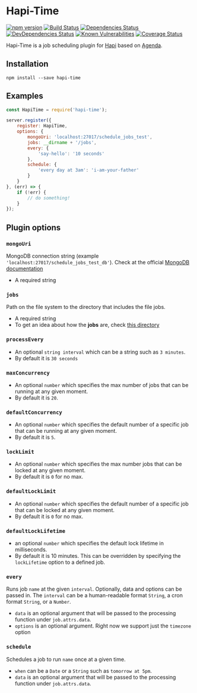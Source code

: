 # Hapi-Time

[![npm version](https://badge.fury.io/js/hapi-time.svg)](http://badge.fury.io/js/hapi-time)
[![Build Status](https://secure.travis-ci.org/angelstoone/hapi-time.svg)](http://travis-ci.org/angelstoone/hapi-time)
[![Dependencies Status](https://david-dm.org/angelstoone/hapi-time.svg)](https://david-dm.org/angelstoone/hapi-time)
[![DevDependencies Status](https://david-dm.org/angelstoone/hapi-time/dev-status.svg)](https://david-dm.org/angelstoone/hapi-time#info=devDependencies)
[![Known Vulnerabilities](https://snyk.io/test/npm/hapi-time/badge.svg)](https://snyk.io/test/npm/hapi-time)
[![Coverage Status](https://coveralls.io/repos/github/angelstoone/hapi-time/badge.svg)](https://coveralls.io/github/angelstoone/hapi-time?branch=master)

Hapi-Time is a job scheduling plugin for [Hapi](hapijs.com) based on [Agenda](https://github.com/rschmukler/agenda).

## Installation
```
npm install --save hapi-time
```

## Examples
```javascript
const HapiTime = require('hapi-time');

server.register({
    register: HapiTime,
    options: {
        mongoUri: 'localhost:27017/schedule_jobs_test',
        jobs: __dirname + '/jobs',
        every: {
            'say-hello': '10 seconds'
        },
        schedule: {
            'every day at 3am': 'i-am-your-father'
        }
    }
}, (err) => {
    if (!err) {
        // do something!
    }
});
```

## Plugin options
### `mongoUri`
MongoDB connection string (example `'localhost:27017/schedule_jobs_test_db'`). Check at the official [MongoDB documentation](https://docs.mongodb.org/manual/reference/connection-string/)
- A required string

### `jobs`
Path on the file system to the directory that includes the file jobs.
- A required string
- To get an idea about how the **jobs** are, check [this directory](https://github.com/angelstoone/hapi-time/tree/master/test/jobs)

### `processEvery`
- An optional `string interval` which can be a string such as `3 minutes`.
- By default it is `30 seconds`

### `maxConcurrency`
- An optional `number` which specifies the max number of jobs that can be running at any given moment.
- By default it is `20`.

### `defaultConcurrency`
- An optional `number` which specifies the default number of a specific job that can be running at any given moment.
- By default it is `5`.

### `lockLimit`
- An optional `number` which specifies the max number jobs that can be locked at any given moment.
- By default it is `0` for no max.

### `defaultLockLimit`
- An optional `number` which specifies the default number of a specific job that can be locked at any given moment.
- By default it is `0` for no max.

### `defaultLockLifetime`
- an optional `number` which specifies the default lock lifetime in milliseconds.
- By default it is 10 minutes. This can be overridden by specifying the `lockLifetime` option to a defined job.

### `every`
Runs job `name` at the given `interval`. Optionally, data and options can be passed in. The `interval` can be a human-readable format `String`, a cron format `String`, or a `Number`.
- `data` is an optional argument that will be passed to the processing function under `job.attrs.data`.
- `options` is an optional argument. Right now we support just the `timezone`  option

### `schedule`
Schedules a job to run `name` once at a given time.
- `when` can be a `Date` or a `String` such as `tomorrow at 5pm`.
- `data` is an optional argument that will be passed to the processing function under `job.attrs.data`.
